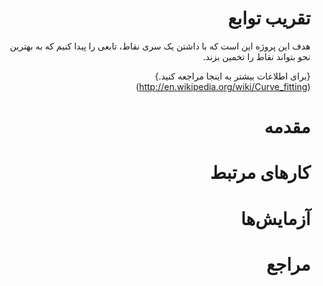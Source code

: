 <div dir=rtl>

# تقریب توابع
هدف این پروژه این است که با داشتن یک سری نقاط، تابعی را پیدا کنیم که به بهترین نحو بتواند نقاط را تخمین بزند.

{برای اطلاعات بیشتر به اینجا مراجعه کنید.}(http://en.wikipedia.org/wiki/Curve_fitting)
# مقدمه

# کارهای مرتبط

# آزمایش‌ها

# مراجع
